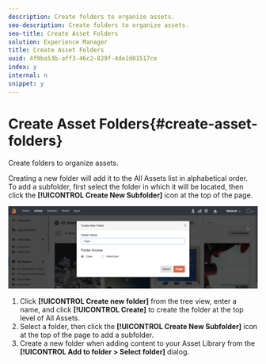 ```yaml
---
description: Create folders to organize assets.
seo-description: Create folders to organize assets.
seo-title: Create Asset Folders
solution: Experience Manager
title: Create Asset Folders
uuid: 4f9ba53b-aff3-46c2-829f-4de1d01517ce
index: y
internal: n
snippet: y
---
```


# Create Asset Folders{#create-asset-folders}

Create folders to organize assets.

Creating a new folder will add it to the All Assets list in alphabetical order. To add a subfolder, first select the folder in which it will be located, then click the **[!UICONTROL Create New Subfolder]** icon at the top of the page.

![](assets/LibraryNewFolder-1024x338.png)

1. Click **[!UICONTROL Create new folder]** from the tree view, enter a name, and click **[!UICONTROL Create]** to create the folder at the top level of All Assets.
1. Select a folder, then click the **[!UICONTROL Create New Subfolder]** icon at the top of the page to add a subfolder.
1. Create a new folder when adding content to your Asset Library from the **[!UICONTROL Add to folder > Select folder]** dialog.
